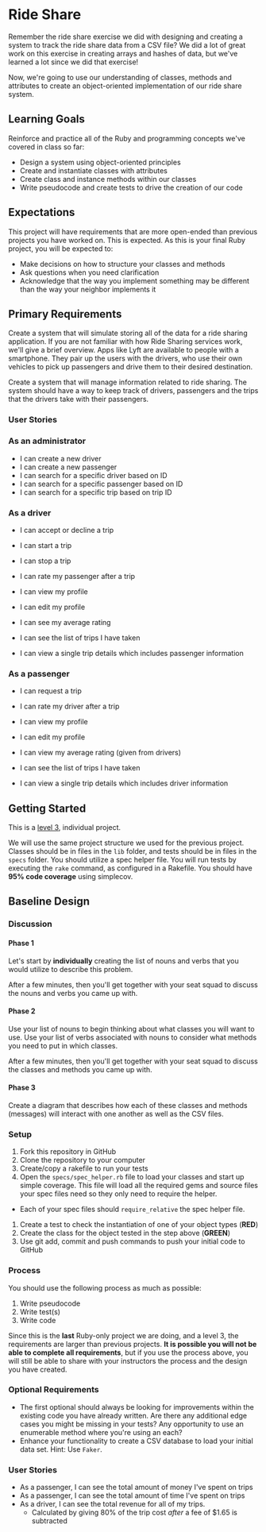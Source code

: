# Ride Share
Remember the ride share exercise we did with designing and creating a system to track the ride share data from a CSV file? We did a lot of great work on this exercise in creating arrays and hashes of data, but we've learned a lot since we did that exercise!

Now, we're going to use our understanding of classes, methods and attributes to create an object-oriented implementation of our ride share system.

## Learning Goals
Reinforce and practice all of the Ruby and programming concepts we've covered in class so far:
- Design a system using object-oriented principles
- Create and instantiate classes with attributes
- Create class and instance methods within our classes
- Write pseudocode and create tests to drive the creation of our code

## Expectations
This project will have requirements that are more open-ended than previous projects you have worked on. This is expected. As this is your final Ruby project, you will be expected to:
- Make decisions on how to structure your classes and methods
- Ask questions when you need clarification
- Acknowledge that the way you implement something may be different than the way your neighbor implements it


## Primary Requirements
Create a system that will simulate storing all of the data for a ride sharing application. If you are not familiar with how Ride Sharing services work, we'll give a brief overview. Apps like Lyft are available to people with a smartphone. They pair up the users with the drivers, who use their own vehicles to pick up passengers and drive them to their desired destination.

Create a system that will manage information related to ride sharing. The system should have a way to keep track of drivers, passengers and the trips that the drivers take with their passengers.

### User Stories
### As an administrator
- I can create a new driver
- I can create a new passenger
- I can search for a specific driver based on ID
- I can search for a specific passenger based on ID
- I can search for a specific trip based on trip ID

### As a driver
- I can accept or decline a trip
- I can start a trip
- I can stop a trip
- I can rate my passenger after a trip

- I can view my profile
- I can edit my profile
- I can see my average rating
- I can see the list of trips I have taken
- I can view a single trip details which includes passenger information

### As a passenger
- I can request a trip
- I can rate my driver after a trip

- I can view my profile
- I can edit my profile
- I can view my average rating (given from drivers)
- I can see the list of trips I have taken
- I can view a single trip details which includes driver information

<!--
#### Driver
Each driver should:
- have an ID, name, and vehicle identification number
  - Each vehicle identification number should be a specific length to ensure it is a valid vehicle identification number

Given a driver object, you should be able to:
- retrieve the list of trip instances that only this driver has taken
- retrieve an average rating for that driver based on all trips taken

You should be able to:
- retrieve all drivers from the CSV file
- find a specific driver using their numeric ID

#### Passenger
Each passenger should:
- have an ID, name and phone number

Given a passenger object, you should be able to:
- retrieve the list of trip instances that only this passenger has taken
- retrieve the list of all previous driver instances (through the trips functionality built above)

You should be able to:
- retrieve all passengers from the CSV file
- find a specific passenger using their numeric ID

#### Trip
Each trip should:
- have an ID, passenger ID, a driver ID, date, rating
-   Each rating should be within an acceptable range (1-5)

Given a trip object, you should be able to:
- retrieve the associated driver instance through the driver ID
- retrieve the associated passenger instance through the passenger ID

You should be able to:
- find all trip instances for a given driver ID
- find all trip instances for a given passenger ID
- retrieve all trips from the CSV file -->

## Getting Started
This is a [level 3](https://github.com/Ada-Developers-Academy/pedagogy/blob/master/rule-of-three.md), individual project.

We will use the same project structure we used for the previous project. Classes should be in files in the `lib` folder, and tests should be in files in the `specs` folder. You should utilize a spec helper file. You will run tests by executing the `rake` command, as configured in a Rakefile. You should have **95% code coverage** using simplecov.
<!--
The `support` folder contains CSV files which will drive your system design. Each CSV corresponds to a different type of object _as well as_ creating a relationship between different objects. -->

## Baseline Design
### Discussion
#### Phase 1
Let's start by **individually** creating the list of nouns and verbs that you would utilize to describe this problem.

After a few minutes, then you'll get together with your seat squad to discuss the nouns and verbs you came up with.

#### Phase 2
Use your list of nouns to begin thinking about what classes you will want to use. Use your list of verbs associated with nouns to consider what methods you need to put in which classes.

After a few minutes, then you'll get together with your seat squad to discuss the classes and methods you came up with.

#### Phase 3
Create a diagram that describes how each of these classes and methods (messages) will interact with one another as well as the CSV files.

### Setup
1. Fork this repository in GitHub
1. Clone the repository to your computer
1. Create/copy a rakefile to run your tests
1. Open the `specs/spec_helper.rb` file to load your classes and start up simple coverage.  This file will load all the required gems and source files your spec files need so they only need to require the helper.  
  - Each of your spec files should `require_relative` the spec helper file.
1. Create a test to check the instantiation of one of your object types (**RED**)
1. Create the class for the object tested in the step above (**GREEN**)
1. Use git add, commit and push commands to push your initial code to GitHub

### Process
You should use the following process as much as possible:  

1. Write pseudocode
1. Write test(s)
1. Write code

Since this is the **last** Ruby-only project we are doing, and a level 3, the requirements are larger than previous projects. **It is possible you will not be able to complete all requirements**, but if you use the process above, you will still be able to share with your instructors the process and the design you have created.

### Optional Requirements
- The first optional should always be looking for improvements within the existing code you have already written. Are there any additional edge cases you might be missing in your tests? Any opportunity to use an enumerable method where you're using an each?
- Enhance your functionality to create a CSV database to load your initial data set. Hint: Use `Faker`.

### User Stories
- As a passenger, I can see the total amount of money I've spent on trips
- As a passenger, I can see the total amount of time I've spent on trips
- As a driver, I can see the total revenue for all of my trips.
  - Calculated by giving 80% of the trip cost _after_ a fee of $1.65 is subtracted
